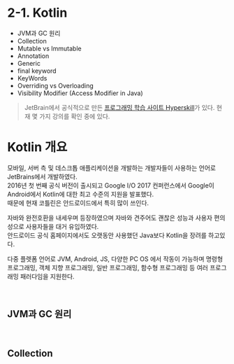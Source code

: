 # 2-1. Kotlin

+ JVM과 GC 원리
+ Collection
+ Mutable vs Immutable
+ Annotation
+ Generic
+ final keyword
+ KeyWords
+ Overriding vs Overloading
+ Visibility Modifier (Access Modifier in Java)

> JetBrain에서 공식적으로 만든 [프로그래밍 학습 사이트 Hyperskill](https://hyperskill.org/knowledge-map/361?track=18)가 있다. 현재 몇 가지 강의를 확인 중에 있다.

# Kotlin 개요

모바일, 서버 측 및 데스크톱 애플리케이션을 개발하는 개발자들이 사용하는 언어로 JetBrains에서 개발하였다.   
2016년 첫 번째 공식 버전이 출시되고 Google I/O 2017 컨퍼런스에서 Google이 Android에서 Kotlin에 대한 최고 수준의 지원을 발표했다.   
때문에 현재 코틀린은 안드로이드에서 특히 많이 쓰인다.

자바와 완전호환을 내세우며 등장하였으며 자바와 견주어도 괜찮은 성능과 사용자 편의성으로 사용자들을 대거 유입하였다.   
안드로이드 공식 홈페이지에서도 오랫동안 사용했던 Java보다 Kotlin을 장려를 하고있다.

다중 플렛폼 언어로 JVM, Android, JS, 다양한 PC OS 에서 작동이 가능하며
명령형 프로그래밍, 객체 지향 프로그래밍, 일반 프로그래밍, 함수형 프로그래밍 등 여러 프로그래밍 패러다임을 지원한다.

</br>

## JVM과 GC 원리



</br>

## Collection
